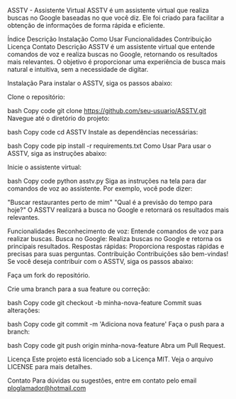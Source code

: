 ASSTV - Assistente Virtual
ASSTV é um assistente virtual que realiza buscas no Google baseadas no que você diz. Ele foi criado para facilitar a obtenção de informações de forma rápida e eficiente.

Índice
Descrição
Instalação
Como Usar
Funcionalidades
Contribuição
Licença
Contato
Descrição
ASSTV é um assistente virtual que entende comandos de voz e realiza buscas no Google, retornando os resultados mais relevantes. O objetivo é proporcionar uma experiência de busca mais natural e intuitiva, sem a necessidade de digitar.

Instalação
Para instalar o ASSTV, siga os passos abaixo:

Clone o repositório:

bash
Copy code
git clone https://github.com/seu-usuario/ASSTV.git
Navegue até o diretório do projeto:

bash
Copy code
cd ASSTV
Instale as dependências necessárias:

bash
Copy code
pip install -r requirements.txt
Como Usar
Para usar o ASSTV, siga as instruções abaixo:

Inicie o assistente virtual:

bash
Copy code
python asstv.py
Siga as instruções na tela para dar comandos de voz ao assistente. Por exemplo, você pode dizer:

"Buscar restaurantes perto de mim"
"Qual é a previsão do tempo para hoje?"
O ASSTV realizará a busca no Google e retornará os resultados mais relevantes.

Funcionalidades
Reconhecimento de voz: Entende comandos de voz para realizar buscas.
Busca no Google: Realiza buscas no Google e retorna os principais resultados.
Respostas rápidas: Proporciona respostas rápidas e precisas para suas perguntas.
Contribuição
Contribuições são bem-vindas! Se você deseja contribuir com o ASSTV, siga os passos abaixo:

Faça um fork do repositório.

Crie uma branch para a sua feature ou correção:

bash
Copy code
git checkout -b minha-nova-feature
Commit suas alterações:

bash
Copy code
git commit -m 'Adiciona nova feature'
Faça o push para a branch:

bash
Copy code
git push origin minha-nova-feature
Abra um Pull Request.

Licença
Este projeto está licenciado sob a Licença MIT. Veja o arquivo LICENSE para mais detalhes.

Contato
Para dúvidas ou sugestões, entre em contato pelo email ploglamador@hotmail.com


